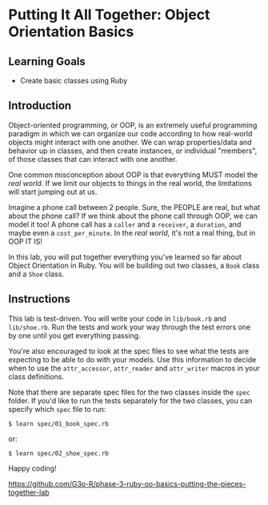 # Putting It All Together: Object Orientation Basics

## Learning Goals

- Create basic classes using Ruby

## Introduction

Object-oriented programming, or OOP, is an extremely useful programming paradigm
in which we can organize our code according to how real-world objects might
interact with one another. We can wrap properties/data and behavior up in
classes, and then create instances, or individual "members", of those classes
that can interact with one another.

One common misconception about OOP is that everything MUST model the _real
world_. If we limit our objects to things in the real world, the limitations
will start jumping out at us.

Imagine a phone call between 2 people. Sure, the PEOPLE are real, but what about
the phone call? If we think about the phone call through OOP, we can model it
too! A phone call has a `caller` and a `receiver`, a `duration`, and maybe even a
`cost_per_minute`. In the _real world_, it's not a real thing, but in OOP IT IS!

In this lab, you will put together everything you've learned so far about Object
Orientation in Ruby. You will be building out two classes, a `Book` class and a
`Shoe` class.

## Instructions

This lab is test-driven. You will write your code in `lib/book.rb` and
`lib/shoe.rb`. Run the tests and work your way through the test errors one by
one until you get everything passing.

You're also encouraged to look at the spec files to see what the tests are
expecting to be able to do with your models. Use this information to decide
when to use the `attr_accessor`, `attr_reader` and `attr_writer` macros in
your class definitions.

Note that there are separate spec files for the two classes inside the `spec`
folder. If you'd like to run the tests separately for the two classes, you can
specify which `spec` file to run:

```console
$ learn spec/01_book_spec.rb
```

or:

```console
$ learn spec/02_shoe_spec.rb
```

Happy coding!

https://github.com/G3o-R/phase-3-ruby-oo-basics-putting-the-pieces-together-lab